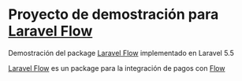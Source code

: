 # Proyecto de demostración para [Laravel Flow](https://github.com/cokecancino/laravel-flow)

Demostración del package [Laravel Flow](https://github.com/cokecancino/laravel-flow) implementado en Laravel 5.5

[Laravel Flow](https://github.com/cokecancino/laravel-flow) es un package para la integración de pagos con [Flow](https://www.flow.cl)
